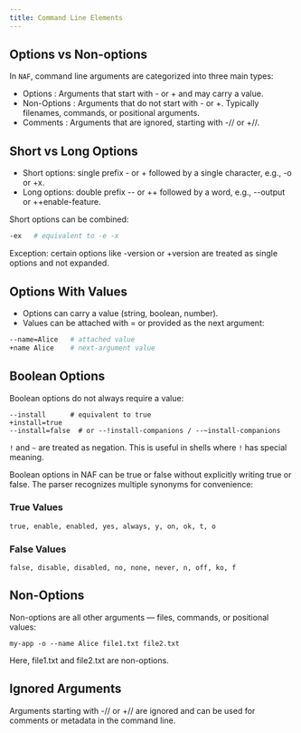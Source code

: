 ```yaml
---
title: Command Line Elements
---
```


## Options vs Non-options
In `NAF`, command line arguments are categorized into three main types:

- Options : Arguments that start with - or + and may carry a value.
- Non-Options : Arguments that do not start with - or +. Typically filenames, commands, or positional arguments.
- Comments : Arguments that are ignored, starting with -// or +//.

## Short vs Long Options
- Short options: single prefix - or + followed by a single character, e.g., -o or +x.
- Long options: double prefix -- or ++ followed by a word, e.g., --output or ++enable-feature.

Short options can be combined:
```bash
-ex   # equivalent to -e -x
```

Exception: certain options like -version or +version are treated as single options and not expanded.

## Options With Values
- Options can carry a value (string, boolean, number).
- Values can be attached with = or provided as the next argument:

```bash
--name=Alice   # attached value
+name Alice    # next-argument value
```

## Boolean Options

Boolean options do not always require a value:

```
--install      # equivalent to true
+install=true
--install=false  # or --!install-companions / --~install-companions
```

`!` and `~` are treated as negation. This is useful in shells where `!` has special meaning.

Boolean options in NAF can be true or false without explicitly writing true or false. The parser recognizes multiple synonyms for convenience:

### True Values
```
true, enable, enabled, yes, always, y, on, ok, t, o
```
### False Values
```
false, disable, disabled, no, none, never, n, off, ko, f
```


## Non-Options
Non-options are all other arguments — files, commands, or positional values:

```
my-app -o --name Alice file1.txt file2.txt
```

Here, file1.txt and file2.txt are non-options.

## Ignored Arguments

Arguments starting with -// or +// are ignored and can be used for comments or metadata in the command line.
